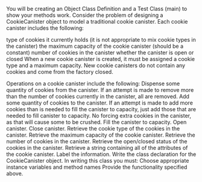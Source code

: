 You will be creating an Object Class Definition and a Test Class (main) to show your methods work.
Consider the problem of designing a CookieCanister object to model a traditional cookie canister. Each cookie canister includes the following:

type of cookies it currently holds (it is not appropriate to mix cookie types in the canister)
the maximum capacity of the cookie canister (should be a constant)
number of cookies in the canister
whether the canister is open or closed
When a new cookie canister is created, it must be assigned a cookie type and a maximum capacity. New cookie canisters do not contain any cookies and come from the factory closed.

Operations on a cookie canister include the following:
Dispense some quantity of cookies from the canister. If an attempt is made to remove more than the number of cookies currently in the canister, all are removed.
Add some quantity of cookies to the canister. If an attempt is made to add more cookies than is needed to fill the canister to capacity, just add those that are needed to fill canister to capacity. No forcing extra cookies in the canister, as that will cause some to be crushed.
Fill the canister to capacity.
Open canister.
Close canister.
Retrieve the cookie type of the cookies in the canister.
Retrieve the maximum capacity of the cookie canister.
Retrieve the number of cookies in the canister.
Retrieve the open/closed status of the cookies in the canister.
Retrieve a string containing all of the attributes of the cookie canister. Label the information.
Write the class declaration for the CookieCanister object. In writing this class you must:
Choose appropriate instance variables and method names Provide the functionality specified above.
